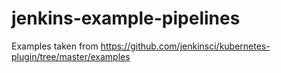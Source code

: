 # jenkins-example-pipelines

Examples taken from https://github.com/jenkinsci/kubernetes-plugin/tree/master/examples

